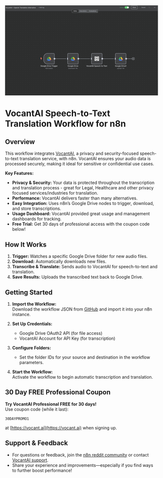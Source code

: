 ![VocantAI n8n Workflow](VocantAI-Workflow-Translation-TTS.png)

# VocantAI Speech-to-Text Translation Workflow for n8n

## Overview

This workflow integrates [VocantAI](https://vocant.ai), a privacy and security-focused speech-to-text translation service, with n8n. VocantAI ensures your audio data is processed securely, making it ideal for sensitive or confidential use cases.

**Key Features:**

- **Privacy & Security:** Your data is protected throughout the transcription and translation process - great for Legal, Healthcare and other privacy focused services/industries for translation.
- **Performance:** VocantAI delivers faster than many alternatives.
- **Easy Integration:** Uses n8n’s Google Drive nodes to trigger, download, and store transcriptions.
- **Usage Dashboard:** VocantAI provided great usage and management dashboards for tracking.
- **Free Trial:** Get 30 days of professional access with the coupon code below!

## How It Works

1. **Trigger:** Watches a specific Google Drive folder for new audio files.
2. **Download:** Automatically downloads new files.
3. **Transcribe & Translate:** Sends audio to VocantAI for speech-to-text and translation.
4. **Save Results:** Uploads the transcribed text back to Google Drive.

## Getting Started

1. **Import the Workflow:**  
   Download the workflow JSON from [GitHub](https://github.com/PriaAI/n8n_share/VocantAI-STT-Translation/) and import it into your n8n instance.

2. **Set Up Credentials:**

   - Google Drive OAuth2 API (for file access)
   - VocantAI Account for API Key (for transcription)

3. **Configure Folders:**

   - Set the folder IDs for your source and destination in the workflow parameters.

4. **Start the Workflow:**  
   Activate the workflow to begin automatic transcription and translation.

## 30 Day FREE Professional Coupon

**Try VocantAI Professional FREE for 30 days!**  
Use coupon code (while it last):

```
30DAYPROMO1
```

at [https://vocant.ai](https://vocant.ai) when signing up.

## Support & Feedback

- For questions or feedback, join the [n8n reddit community](https://www.reddit.com/r/n8n_TechSolutions/) or contact [VocantAI support](https://vocant.ai/contact).
- Share your experience and improvements—especially if you find ways to further boost performance!
